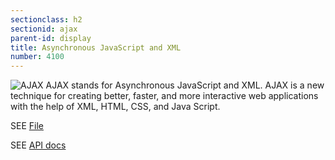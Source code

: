 ```yaml
---
sectionclass: h2
sectionid: ajax
parent-id: display
title: Asynchronous JavaScript and XML
number: 4100
---
```


![AJAX](./img/ajax.png)
AJAX stands for Asynchronous JavaScript and XML. AJAX is a new technique for creating better, faster, and more interactive web applications with the help of XML, HTML, CSS, and Java Script.

SEE [File](https://github.com/harps116/national-animals/blob/master/app/src/modules/Ajax.js)

SEE [API docs](https://adamharpur.com/codinglab.me/datavis/docs/Ajax.html)
